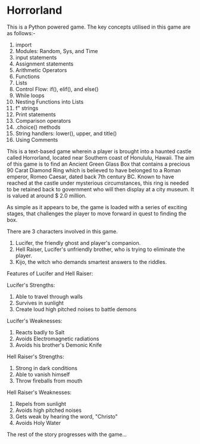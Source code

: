 # Horrorland
This is a Python powered game. The key concepts utilised in this game are as follows:-

1) import
2) Modules: Random, Sys, and Time
3) input statements
4) Assignment statements
5) Arithmetic Operators
6) Functions
7) Lists
8) Control Flow: if(), elif(), and else()
9) While loops
10) Nesting Functions into Lists 
11) f" strings
12) Print statements
13) Comparison operators
14) .choice() methods
15) String handlers: lower(), upper, and title()
16) Using Comments

This is a text-based game wherein a player is brought into a haunted castle called Horrorland, located near Southern coast of Honululu, Hawaii. The aim of this game is to find an Ancient Green Glass Box that contains a precious 90 Carat Diamond Ring which is believed to have belonged to a Roman emperor, Romeo Caesar, dated back 7th century BC. Known to have reached at the castle under mysterious circumstances, this ring is needed to be retained back to government who will then display at a city museum. It is valued at around $ 2.0 million. 

As simple as it appears to be, the game is loaded with a series of exciting stages, that challenges the player to move forward in quest to finding the box.

There are 3 characters involved in this game.

1) Lucifer, the friendly ghost and player's companion.
2) Hell Raiser, Lucifer's unfriendly brother, who is trying to eliminate the player. 
3) Kijo, the witch who demands smartest answers to the riddles.

Features of Lucifer and Hell Raiser:

Lucifer's Strengths:

1)   Able to travel through walls
2)  Survives in sunlight
3) Create loud high pitched noises to battle demons

Lucifer's Weaknesses:

1)   Reacts badly to Salt
2)  Avoids Electromagnetic radiations
3) Avoids his brother's Demonic Knife

Hell Raiser's Strengths:

1)   Strong in dark conditions
2)  Able to vanish himself
3) Throw fireballs from mouth

Hell Raiser's Weaknesses:

1)   Repels from sunlight
2)  Avoids high pitched noises
3) Gets weak by hearing the word, "Christo"
4)  Avoids Holy Water

The rest of the story progresses with the game...
